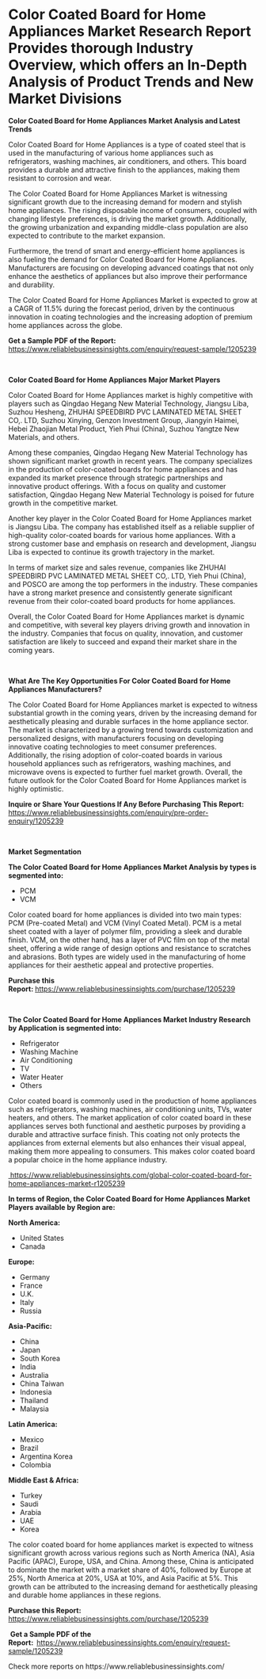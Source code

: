 <p><h1>Color Coated Board for Home Appliances Market Research Report Provides thorough Industry Overview, which offers an In-Depth Analysis of Product Trends and New Market Divisions</h1></p><p><strong>Color Coated Board for Home Appliances Market Analysis and Latest Trends</strong></p>
<p><p>Color Coated Board for Home Appliances is a type of coated steel that is used in the manufacturing of various home appliances such as refrigerators, washing machines, air conditioners, and others. This board provides a durable and attractive finish to the appliances, making them resistant to corrosion and wear.</p><p>The Color Coated Board for Home Appliances Market is witnessing significant growth due to the increasing demand for modern and stylish home appliances. The rising disposable income of consumers, coupled with changing lifestyle preferences, is driving the market growth. Additionally, the growing urbanization and expanding middle-class population are also expected to contribute to the market expansion.</p><p>Furthermore, the trend of smart and energy-efficient home appliances is also fueling the demand for Color Coated Board for Home Appliances. Manufacturers are focusing on developing advanced coatings that not only enhance the aesthetics of appliances but also improve their performance and durability.</p><p>The Color Coated Board for Home Appliances Market is expected to grow at a CAGR of 11.5% during the forecast period, driven by the continuous innovation in coating technologies and the increasing adoption of premium home appliances across the globe.</p></p>
<p><strong>Get a Sample PDF of the Report:&nbsp;</strong> <a href="https://www.reliablebusinessinsights.com/enquiry/request-sample/1205239">https://www.reliablebusinessinsights.com/enquiry/request-sample/1205239</a></p>
<p>&nbsp;</p>
<p><strong>Color Coated Board for Home Appliances Major Market Players</strong></p>
<p><p>Color Coated Board for Home Appliances market is highly competitive with players such as Qingdao Hegang New Material Technology, Jiangsu Liba, Suzhou Hesheng, ZHUHAI SPEEDBIRD PVC LAMINATED METAL SHEET CO,. LTD, Suzhou Xinying, Genzon Investment Group, Jiangyin Haimei, Hebei Zhaojian Metal Product, Yieh Phui (China), Suzhou Yangtze New Materials, and others.</p><p>Among these companies, Qingdao Hegang New Material Technology has shown significant market growth in recent years. The company specializes in the production of color-coated boards for home appliances and has expanded its market presence through strategic partnerships and innovative product offerings. With a focus on quality and customer satisfaction, Qingdao Hegang New Material Technology is poised for future growth in the competitive market.</p><p>Another key player in the Color Coated Board for Home Appliances market is Jiangsu Liba. The company has established itself as a reliable supplier of high-quality color-coated boards for various home appliances. With a strong customer base and emphasis on research and development, Jiangsu Liba is expected to continue its growth trajectory in the market.</p><p>In terms of market size and sales revenue, companies like ZHUHAI SPEEDBIRD PVC LAMINATED METAL SHEET CO,. LTD, Yieh Phui (China), and POSCO are among the top performers in the industry. These companies have a strong market presence and consistently generate significant revenue from their color-coated board products for home appliances.</p><p>Overall, the Color Coated Board for Home Appliances market is dynamic and competitive, with several key players driving growth and innovation in the industry. Companies that focus on quality, innovation, and customer satisfaction are likely to succeed and expand their market share in the coming years.</p></p>
<p>&nbsp;</p>
<p><strong>What Are The Key Opportunities For Color Coated Board for Home Appliances Manufacturers?</strong></p>
<p><p>The Color Coated Board for Home Appliances market is expected to witness substantial growth in the coming years, driven by the increasing demand for aesthetically pleasing and durable surfaces in the home appliance sector. The market is characterized by a growing trend towards customization and personalized designs, with manufacturers focusing on developing innovative coating technologies to meet consumer preferences. Additionally, the rising adoption of color-coated boards in various household appliances such as refrigerators, washing machines, and microwave ovens is expected to further fuel market growth. Overall, the future outlook for the Color Coated Board for Home Appliances market is highly optimistic.</p></p>
<p><strong>Inquire or Share Your Questions If Any Before Purchasing This Report:</strong> <a href="https://www.reliablebusinessinsights.com/enquiry/pre-order-enquiry/1205239">https://www.reliablebusinessinsights.com/enquiry/pre-order-enquiry/1205239</a></p>
<p>&nbsp;</p>
<p><strong>Market Segmentation</strong></p>
<p><strong>The Color Coated Board for Home Appliances Market Analysis by types is segmented into:</strong></p>
<p><ul><li>PCM</li><li>VCM</li></ul></p>
<p><p>Color coated board for home appliances is divided into two main types: PCM (Pre-coated Metal) and VCM (Vinyl Coated Metal). PCM is a metal sheet coated with a layer of polymer film, providing a sleek and durable finish. VCM, on the other hand, has a layer of PVC film on top of the metal sheet, offering a wide range of design options and resistance to scratches and abrasions. Both types are widely used in the manufacturing of home appliances for their aesthetic appeal and protective properties.</p></p>
<p><strong>Purchase this Report:&nbsp;</strong><a href="https://www.reliablebusinessinsights.com/purchase/1205239">https://www.reliablebusinessinsights.com/purchase/1205239</a></p>
<p>&nbsp;</p>
<p><strong>The Color Coated Board for Home Appliances Market Industry Research by Application is segmented into:</strong></p>
<p><ul><li>Refrigerator</li><li>Washing Machine</li><li>Air Conditioning</li><li>TV</li><li>Water Heater</li><li>Others</li></ul></p>
<p><p>Color coated board is commonly used in the production of home appliances such as refrigerators, washing machines, air conditioning units, TVs, water heaters, and others. The market application of color coated board in these appliances serves both functional and aesthetic purposes by providing a durable and attractive surface finish. This coating not only protects the appliances from external elements but also enhances their visual appeal, making them more appealing to consumers. This makes color coated board a popular choice in the home appliance industry.</p></p>
<p><a href="https://www.reliablebusinessinsights.com/global-color-coated-board-for-home-appliances-market-r1205239">&nbsp;https://www.reliablebusinessinsights.com/global-color-coated-board-for-home-appliances-market-r1205239</a></p>
<p><strong>In terms of Region, the Color Coated Board for Home Appliances Market Players available by Region are:</strong></p>
<p>
    <p> <strong> North America: </strong>
        <ul>
            <li>United States</li>
            <li>Canada</li>
        </ul>
        </p> 
    <p> <strong> Europe: </strong>
        <ul>
            <li>Germany</li>
            <li>France</li>
            <li>U.K.</li>
            <li>Italy</li>
            <li>Russia</li>
        </ul>
        </p> 
    <p> <strong> Asia-Pacific: </strong>
        <ul>
            <li>China</li>
            <li>Japan</li>
            <li>South Korea</li>
            <li>India</li>
            <li>Australia</li>
            <li>China Taiwan</li>
            <li>Indonesia</li>
            <li>Thailand</li>
            <li>Malaysia</li>
        </ul>
        </p> 
    <p> <strong> Latin America: </strong>
        <ul>
            <li>Mexico</li>
            <li>Brazil</li>
            <li>Argentina Korea</li>
            <li>Colombia</li>
        </ul>
        </p> 
    <p> <strong> Middle East & Africa: </strong>
        <ul>
            <li>Turkey</li>
            <li>Saudi</li>
            <li>Arabia</li>
            <li>UAE</li>
            <li>Korea</li>
        </ul>
    </p>
    </p>
<p><p>The color coated board for home appliances market is expected to witness significant growth across various regions such as North America (NA), Asia Pacific (APAC), Europe, USA, and China. Among these, China is anticipated to dominate the market with a market share of 40%, followed by Europe at 25%, North America at 20%, USA at 10%, and Asia Pacific at 5%. This growth can be attributed to the increasing demand for aesthetically pleasing and durable home appliances in these regions.</p></p>
<p><strong>Purchase this Report: </strong><a href="https://www.reliablebusinessinsights.com/purchase/1205239">https://www.reliablebusinessinsights.com/purchase/1205239</a></p>
<p>&nbsp;<strong>Get a Sample PDF of the Report:&nbsp;&nbsp;</strong><a href="https://www.reliablebusinessinsights.com/enquiry/request-sample/1205239">https://www.reliablebusinessinsights.com/enquiry/request-sample/1205239</a></p>
<p><strong></strong></p>
<p>Check more reports on https://www.reliablebusinessinsights.com/</p>
